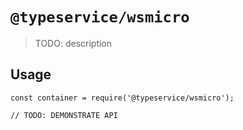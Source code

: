 # `@typeservice/wsmicro`

  > TODO: description
  
  ## Usage
  
  ```
  const container = require('@typeservice/wsmicro');
  
  // TODO: DEMONSTRATE API
  ```